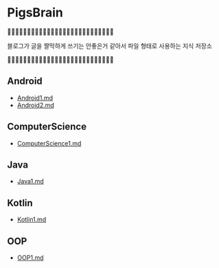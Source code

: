 # PigsBrain
🐗🚨🐗🚨🐗🚨🐗🚨🐗🚨🐗🚨🐗🚨🐗🚨🐗🚨🐗🚨🐗🚨🐗🚨🐗🚨🐗

블로그가 글을 짤막하게 쓰기는 안좋은거 같아서 파일 형태로 사용하는 지식 저장소

🐗🚨🐗🚨🐗🚨🐗🚨🐗🚨🐗🚨🐗🚨🐗🚨🐗🚨🐗🚨🐗🚨🐗🚨🐗🚨🐗



## Android
- [Android1.md](https://github.com/2chang5/PigsBrain/tree/main/docs/Android/Android1.md)
- [Android2.md](https://github.com/2chang5/PigsBrain/tree/main/docs/Android/Android2.md)



## ComputerScience
- [ComputerScience1.md](https://github.com/2chang5/PigsBrain/tree/main/docs/ComputerScience/ComputerScience1.md)



## Java
- [Java1.md](https://github.com/2chang5/PigsBrain/tree/main/docs/Java/Java1.md)



## Kotlin
- [Kotlin1.md](https://github.com/2chang5/PigsBrain/tree/main/docs/Kotlin/Kotlin1.md)



## OOP
- [OOP1.md](https://github.com/2chang5/PigsBrain/tree/main/docs/OOP/OOP1.md)



